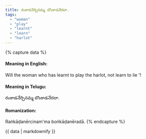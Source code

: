 ```yaml
---
title: రంకాడనేర్చినమ్మ బొంకాడనేరదా.
tags:
  - "woman"
  - "play"
  - "learnt"
  - "learn"
  - "harlot"
---
```


{% capture data %}
#### Meaning in English:
Will the woman who has learnt to play the harlot, not learn to lie '!

#### Meaning in Telugu:
రంకాడనేర్చినమ్మ బొంకాడనేరదా.

#### Romanization:
Raṅkāḍanērcinam'ma boṅkāḍanēradā.
{% endcapture %}

{{ data | markdownify }}

